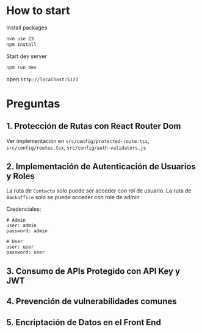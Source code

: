 # How to start
Install packages
```sh
nvm use 23
npm install
```

Start dev server
```sh
npm run dev
```

open `http://localhost:5173`

# Preguntas


## 1. Protección de Rutas con React Router Dom
Ver implementación en `src/config/protected-route.tsx`, `src/config/routes.tsx`, `src/config/auth-validators.js`

## 2. Implementación de Autenticación de Usuarios y Roles
La ruta de `Contacto` solo puede ser acceder con rol de usuario. La ruta de `Backoffice` solo se puede acceder con role de admin

Credenciales:
```
# Admin
user: admin
password: admin

# User
user: user
password: user
```

## 3. Consumo de APIs Protegido con API Key y JWT 

## 4. Prevención de vulnerabilidades comunes

## 5. Encriptación de Datos en el Front End
